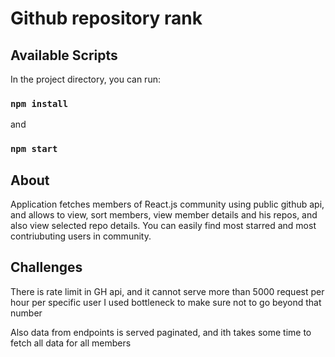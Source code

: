 # Github repository rank

## Available Scripts

In the project directory, you can run:

### `npm install` 
and
### `npm start`

## About

Application fetches members of React.js community using public github api, and allows to view, sort members, view member details and his repos, and also view selected repo details. You can easily find most starred and most contriubuting users in community.

## Challenges

There is rate limit in GH api, and it cannot serve more than 5000 request per hour per specific user
I used bottleneck to make sure not to go beyond that number

Also data from endpoints is served paginated, and ith takes some time to fetch all data for all members



